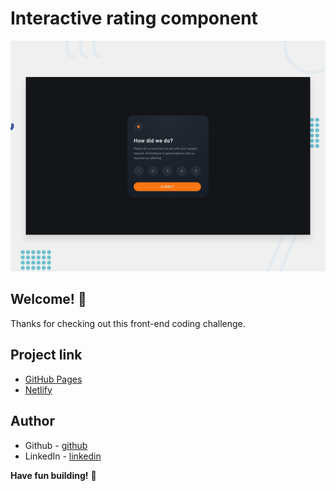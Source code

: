 # Interactive rating component

![Design preview for the Interactive rating component coding challenge](./design/desktop-preview.jpg)

## Welcome! 👋

Thanks for checking out this front-end coding challenge.

## Project link

- [GitHub Pages](https://github.com/towhidulislamalif/interactive-rating-component)
- [Netlify](https://interactive-rating-application.netlify.app/)

## Author

- Github - [github](https://github.com/towhidulislamalif)
- LinkedIn - [linkedin](https://www.linkedin.com/in/touhidul-islam-alif/)

**Have fun building!** 🚀
